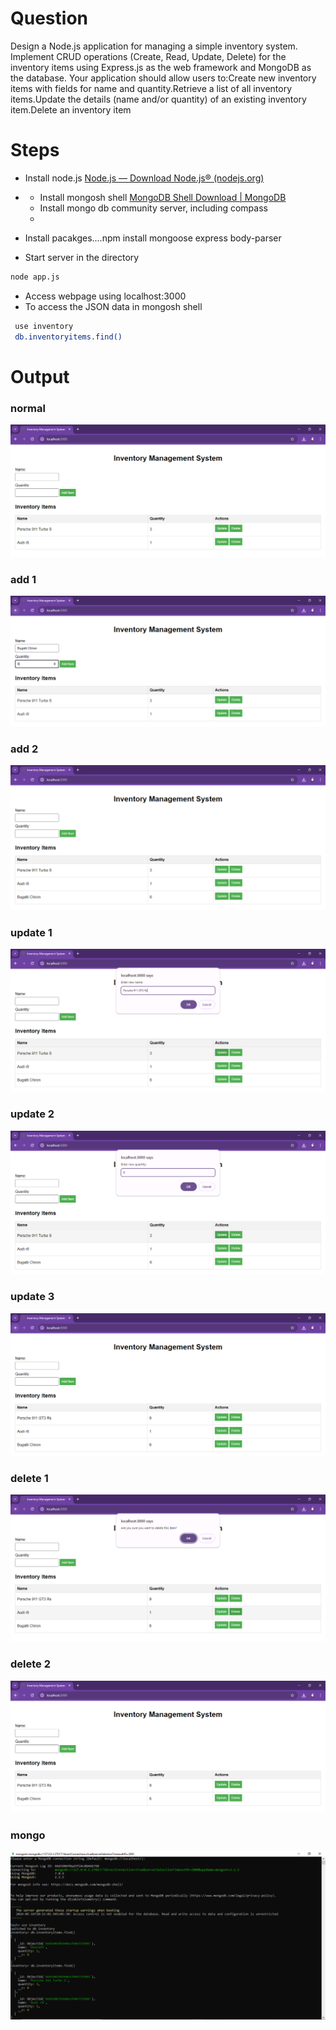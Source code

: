 # Question
Design a Node.js application for managing a simple inventory system. Implement CRUD operations (Create, Read, Update, Delete) for the inventory items using Express.js as the web framework and MongoDB as the database. Your application should allow users to:Create new inventory items with fields for name and quantity.Retrieve a list of all inventory items.Update the details (name and/or quantity) of an existing inventory item.Delete an inventory item

# Steps
* Install node.js [Node.js — Download Node.js® (nodejs.org)](https://nodejs.org/en/download/)
* * Install mongosh shell [MongoDB Shell Download | MongoDB](https://www.mongodb.com/try/download/shell)
  * Install mongo db community server, including compass
  * 
* Install pacakges....npm install mongoose express body-parser

* Start server in the directory

```bash
node app.js
```

* Access webpage using localhost:3000
* To access the JSON data in mongosh shell

```bash
 use inventory
 db.inventoryitems.find()
```

# Output

### normal
![normal](https://github.com/noelmathen/College-Lab-Works/blob/main/S6%20MWA%20(Modern%20Web%20Applications)/Expt9%20-%20Nodejs%2C%20Expressjs%2C%20mongodb%20with%20inventroy%20management%20system(From%20Aadarsh's%20GitHub)/Outputs/1_normal.PNG)

### add 1
![add 1](https://github.com/noelmathen/College-Lab-Works/blob/main/S6%20MWA%20(Modern%20Web%20Applications)/Expt9%20-%20Nodejs%2C%20Expressjs%2C%20mongodb%20with%20inventroy%20management%20system(From%20Aadarsh's%20GitHub)/Outputs/2_add.PNG)

### add 2
![add 2](https://github.com/noelmathen/College-Lab-Works/blob/main/S6%20MWA%20(Modern%20Web%20Applications)/Expt9%20-%20Nodejs%2C%20Expressjs%2C%20mongodb%20with%20inventroy%20management%20system(From%20Aadarsh's%20GitHub)/Outputs/3_add.PNG)

### update 1
![update 1](https://github.com/noelmathen/College-Lab-Works/blob/main/S6%20MWA%20(Modern%20Web%20Applications)/Expt9%20-%20Nodejs%2C%20Expressjs%2C%20mongodb%20with%20inventroy%20management%20system(From%20Aadarsh's%20GitHub)/Outputs/4_update.PNG)

### update 2
![update 2](https://github.com/noelmathen/College-Lab-Works/blob/main/S6%20MWA%20(Modern%20Web%20Applications)/Expt9%20-%20Nodejs%2C%20Expressjs%2C%20mongodb%20with%20inventroy%20management%20system(From%20Aadarsh's%20GitHub)/Outputs/5_update.PNG)

### update 3
![update 3](https://github.com/noelmathen/College-Lab-Works/blob/main/S6%20MWA%20(Modern%20Web%20Applications)/Expt9%20-%20Nodejs%2C%20Expressjs%2C%20mongodb%20with%20inventroy%20management%20system(From%20Aadarsh's%20GitHub)/Outputs/6_update.PNG)

### delete 1
![delete 1](https://github.com/noelmathen/College-Lab-Works/blob/main/S6%20MWA%20(Modern%20Web%20Applications)/Expt9%20-%20Nodejs%2C%20Expressjs%2C%20mongodb%20with%20inventroy%20management%20system(From%20Aadarsh's%20GitHub)/Outputs/7_delete.PNG)

### delete 2
![delete 2](https://github.com/noelmathen/College-Lab-Works/blob/main/S6%20MWA%20(Modern%20Web%20Applications)/Expt9%20-%20Nodejs%2C%20Expressjs%2C%20mongodb%20with%20inventroy%20management%20system(From%20Aadarsh's%20GitHub)/Outputs/8_delete.PNG)

### mongo
![mongo](https://github.com/noelmathen/College-Lab-Works/blob/main/S6%20MWA%20(Modern%20Web%20Applications)/Expt9%20-%20Nodejs%2C%20Expressjs%2C%20mongodb%20with%20inventroy%20management%20system(From%20Aadarsh's%20GitHub)/Outputs/9_mongo.PNG)
